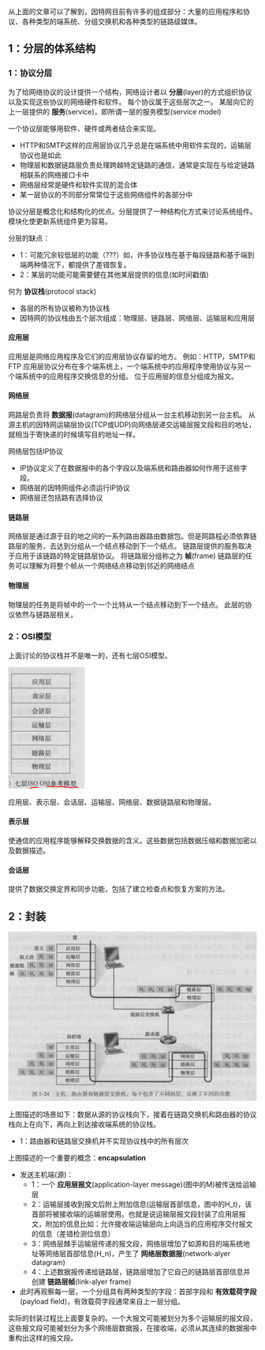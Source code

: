 从上面的文章可以了解到，因特网目前有许多的组成部分：大量的应用程序和协议、各种类型的端系统、分组交换机和各种类型的链路级媒体。

## 1：分层的体系结构
### 1：协议分层
为了给网络协议的设计提供一个结构，网络设计者以 **分层**(layer)的方式组织协议以及实现这些协议的网络硬件和软件。
每个协议属于这些层次之一。
某层向它的上一层提供的 **服务**(service)，即所谓一层的服务模型(service model)

一个协议层能够用软件、硬件或两者结合来实现。
  - HTTP和SMTP这样的应用层协议几乎总是在端系统中用软件实现的，运输层协议也是如此
  - 物理层和数据链路层负责处理跨越特定链路的通信，通常是实现在与给定链路相联系的网络接口卡中
  - 网络层经常是硬件和软件实现的混合体
  - 某一层协议的不同部分常常位于这些网络组件的各部分中

协议分层是概念化和结构化的优点。分层提供了一种结构化方式来讨论系统组件。模块化使更新系统组件更为容易。

分层的缺点：
  - 1：可能冗余较低层的功能（???）如，许多协议栈在基于每段链路和基于端到端两种情况下，都提供了差错恢复。
  - 2：某层的功能可能需要健在其他某层提供的信息(如时间戳值)

何为 **协议栈**(protocol stack)
  - 各层的所有协议被称为协议栈
  - 因特网的协议栈由五个层次组成：物理层、链路层、网络层、运输层和应用层

####  应用层
应用层是网络应用程序及它们的应用层协议存留的地方。
例如：HTTP，SMTP和FTP
应用层协议分布在多个端系统上，一个端系统中的应用程序使用协议与另一个端系统中的应用程序交换信息的分组。
位于应用层的信息分组成为报文。

#### 网络层
网路层负责将 **数据报**(datagram)的网络层分组从一台主机移动到另一台主机。
从源主机的因特网运输层协议(TCP或UDP)向网络层递交运输层报文段和目的地址，就相当于寄快递的时候填写目的地址一样。

网络层包括IP协议
  - IP协议定义了在数据报中的各个字段以及端系统和路由器如何作用于这些字段。
  - 网络层的因特网组件必须运行IP协议
  - 网络层还包括路有选择协议

#### 链路层
网络层是通过源于目的地之间的一系列路由器路由数据包。但是网路程必须依靠链路层的服务，去达到分组从一个结点移动到下一个结点。
链路层提供的服务取决于应用于该链路的特定链路层协议。
将链路层分组称之为 **帧**(frame)
链路层的任务可以理解为将整个帧从一个网络结点移动到邻近的网络结点
#### 物理层
物理层的任务是将帧中的一个一个比特从一个结点移动到下一个结点。
此层的协议依然与链路层相关。

### 2：OSI模型
上面讨论的协议栈并不是唯一的，还有七层OSI模型。

  ![](assets/markdown-img-paste-20191125090846505.png)

应用层、表示层、会话层、运输层、网络层、数据链路层和物理层。
#### 表示层
使通信的应用程序能够解释交换数据的含义。这些数据包括数据压缩和数据加密以及数据描述。
#### 会话层
提供了数据交换定界和同步功能，包括了建立检查点和恢复方案的方法。
## 2：封装

  ![](assets/markdown-img-paste-20191125091135720.png)

上图描述的场景如下：数据从源的协议栈向下，接着在链路交换机和路由器的协议栈向上在向下，再向上到达接收端系统的协议栈。
  - 1：路由器和链路层交换机并不实现协议栈中的所有层次

上图描述的一个重要的概念：**encapsulation**
  - 发送主机端(源)：
    - 1：一个 **应用层报文**(application-layer message)(图中的M)被传送给运输层
    - 2：运输层接收到报文后附上附加信息(运输层首部信息，图中的H_t)，该首部将被接收端的运输层使用。也就是说运输层报文段封装了应用层报文，附加的信息比如：允许接收端运输层向上向适当的应用程序交付报文的信息（差错检测位信息）
    - 3：网络层棘手运输层传递的报文段，网络层增加了如源和目的端系统地址等网络层首部信息(H_n)，产生了 **网络层数据报**(network-alyer datagram)
    - 4：上述数据报传递给链路层，链路层增加了它自己的链路层首部信息并创建 **链路层帧**(link-alyer frame)
  - 此时再观察每一层，一个分组具有两种类型的字段：首部字段和 **有效载荷字段**(payload field)，有效载荷字段通常来自上一层分组。

实际的封装过程比上面要复杂的。一个大报文可能被划分为多个运输层的报文段，这些报文段可能被划分为多个网络层数据报，在接收端，必须从其连续的数据报中重构出这样的报文段。
